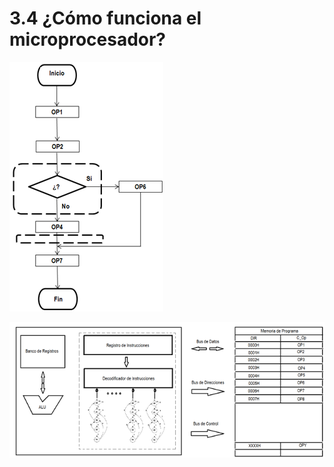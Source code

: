# 3.4 ¿Cómo funciona el microprocesador?

![](../.gitbook/assets/image%20%2833%29.png)

![](../.gitbook/assets/image%20%2823%29.png)

